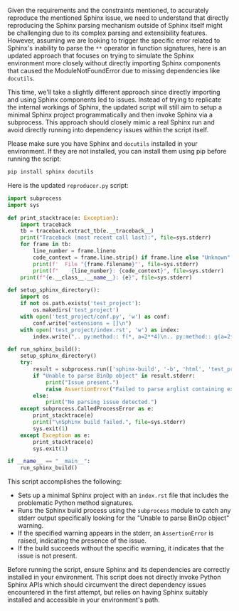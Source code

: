 Given the requirements and the constraints mentioned, to accurately reproduce the mentioned Sphinx issue, we need to understand that directly reproducing the Sphinx parsing mechanism outside of Sphinx itself might be challenging due to its complex parsing and extensibility features. However, assuming we are looking to trigger the specific error related to Sphinx's inability to parse the `**` operator in function signatures, here is an updated approach that focuses on trying to simulate the Sphinx environment more closely without directly importing Sphinx components that caused the ModuleNotFoundError due to missing dependencies like `docutils`.

This time, we'll take a slightly different approach since directly importing and using Sphinx components led to issues. Instead of trying to replicate the internal workings of Sphinx, the updated script will still aim to setup a minimal Sphinx project programmatically and then invoke Sphinx via a subprocess. This approach should closely mimic a real Sphinx run and avoid directly running into dependency issues within the script itself.

Please make sure you have Sphinx and `docutils` installed in your environment. If they are not installed, you can install them using pip before running the script:

```sh
pip install sphinx docutils
```

Here is the updated `reproducer.py` script:

```python
import subprocess
import sys

def print_stacktrace(e: Exception):
    import traceback
    tb = traceback.extract_tb(e.__traceback__)
    print("Traceback (most recent call last):", file=sys.stderr)
    for frame in tb:
        line_number = frame.lineno
        code_context = frame.line.strip() if frame.line else "Unknown"
        print(f'  File "{frame.filename}"', file=sys.stderr)
        print(f"    {line_number}: {code_context}", file=sys.stderr)
    print(f"{e.__class__.__name__}: {e}", file=sys.stderr)

def setup_sphinx_directory():
    import os
    if not os.path.exists('test_project'):
        os.makedirs('test_project')
    with open('test_project/conf.py', 'w') as conf:
        conf.write("extensions = []\n")
    with open('test_project/index.rst', 'w') as index:
        index.write(".. py:method:: f(*, a=2**4)\n.. py:method:: g(a=2**4)\n")

def run_sphinx_build():
    setup_sphinx_directory()
    try:
        result = subprocess.run(['sphinx-build', '-b', 'html', 'test_project', 'test_project/_build'], text=True, capture_output=True, check=True)
        if "Unable to parse BinOp object" in result.stderr:
            print("Issue present.")
            raise AssertionError("Failed to parse arglist containing expressions.")
        else:
            print("No parsing issue detected.")
    except subprocess.CalledProcessError as e:
        print_stacktrace(e)
        print("\nSphinx build failed.", file=sys.stderr)
        sys.exit(1)
    except Exception as e:
        print_stacktrace(e)
        sys.exit(1)

if __name__ == "__main__":
    run_sphinx_build()
```

This script accomplishes the following:
- Sets up a minimal Sphinx project with an `index.rst` file that includes the problematic Python method signatures.
- Runs the Sphinx build process using the `subprocess` module to catch any stderr output specifically looking for the "Unable to parse BinOp object" warning.
- If the specified warning appears in the stderr, an `AssertionError` is raised, indicating the presence of the issue.
- If the build succeeds without the specific warning, it indicates that the issue is not present.

Before running the script, ensure Sphinx and its dependencies are correctly installed in your environment. This script does not directly invoke Python Sphinx APIs which should circumvent the direct dependency issues encountered in the first attempt, but relies on having Sphinx suitably installed and accessible in your environment's path.